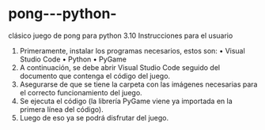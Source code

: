 # pong---python-
clásico juego de pong para python 3.10 
Instrucciones para el usuario
1. Primeramente, instalar los programas necesarios, estos son:
• Visual Studio Code
• Python
• PyGame
2. A continuación, se debe abrir Visual Studio Code seguido del documento que 
contenga el código del juego.
3. Asegurarse de que se tiene la carpeta con las imágenes necesarias para el 
correcto funcionamiento del juego. 
4. Se ejecuta el código (la librería PyGame viene ya importada en la primera línea 
del código).
5. Luego de eso ya se podrá disfrutar del juego.
